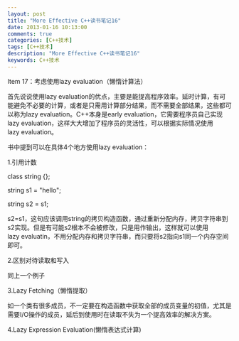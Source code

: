 ```yaml
---
layout: post
title: "More Effective C++读书笔记16"
date: 2013-01-16 10:13:00 
comments: true
categories: [C++技术]
tags: [C++技术]
description: "More Effective C++读书笔记16"
keywords: C++技术
---
```



 
  
   Item 17：考虑使用lazy evaluation（懒惰计算法）
  
 
 
  
  
 
 
  首先说说使用lazy evaluation的优点，主要是能提高程序效率。延时计算，有可能避免不必要的计算，或者是只需用计算部分结果，而不需要全部结果，这些都可以称为lazy evaluation。C++本身是early evaluation，它需要程序员自己实现lazy evaluation，这样大大增加了程序员的灵活性，可以根据实际情况使用lazy evaluation。
 
 
  
  
  书中提到可以在具体4个地方使用lazy evaluation：
 
 
  
   1.引用计数
  
 
 
  class string {};
  
  
 
 
  string s1 = "hello";
 
 
  string s2 = s1;
 
 
  s2=s1，这句应该调用string的拷贝构造函数，通过重新分配内存，拷贝字符串到s2实现。但是有可能s2根本不会被修改，只是用作输出，这样就可以使用lazy evaluatin，不用分配内存和拷贝字符串，而只要将s2指向s1同一个内存空间即可。
 
 
  
   2.区别对待读取和写入
  
 
 
  同上一个例子
 
 
  
   3.Lazy Fetching（懒惰提取）
  
 
 
  如一个类有很多成员，不一定要在构造函数中获取全部的成员变量的初值，尤其是需要I/O操作的成员，延后到使用时在读取不失为一个提高效率的解决方案。
 
 
  
   4.Lazy Expression Evaluation(懒惰表达式计算)
   
   
  
 


